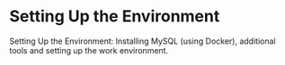 # Setting Up the Environment

Setting Up the Environment: Installing MySQL (using Docker), additional tools and setting up the work environment.